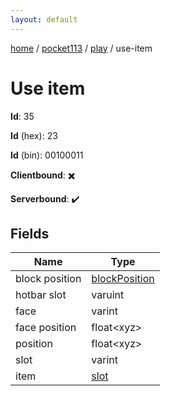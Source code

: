 ```yaml
---
layout: default
---
```


[home](/)  /  [pocket113](/protocol/pocket113)  /  [play](/protocol/pocket113/play)  /  use-item

# Use item

**Id**: 35

**Id** (hex): 23

**Id** (bin): 00100011

**Clientbound**: ✖️

**Serverbound**: ✔️

## Fields

Name | Type
---|---
block position | [blockPosition](/protocol/pocket113/types/block-position)
hotbar slot | varuint
face | varint
face position | float&lt;xyz&gt;
position | float&lt;xyz&gt;
slot | varint
item | [slot](/protocol/pocket113/types/slot)
